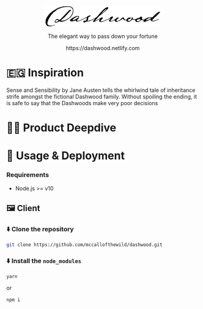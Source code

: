 <p align="center"><a href="https://dashwood.netlify.com" target="_blank" rel="noopener noreferrer"><img width="300" src="./src/assets/logo-dark.png" alt="Dashwood Logo"></a></p>
<p align="center">
The elegant way to pass down your fortune
</p>
<p align="center">
	https://dashwood.netlify.com
</p>

# 🇪🇬 Inspiration

Sense and Sensibility by Jane Austen tells the whirlwind tale of inheritance strife amongst the fictional Dashwood family. Without spoiling the ending, it is safe to say that the Dashwoods make very poor decisions

# 🏊‍♀️ Product Deepdive

# 🚀 Usage & Deployment

### Requirements

- Node.js >= v10

## 🖼 Client

<!-- ## ⚙️ Server -->

<!-- [![Deploy](https://www.herokucdn.com/deploy/button.svg)](https://heroku.com/deploy) -->

### ⬇️ Clone the repository

```bash
git clone https://github.com/mccallofthewild/dashwood.git
```

### ⬇️ Install the `node_modules`

```
yarn
```

or

```
npm i
```
